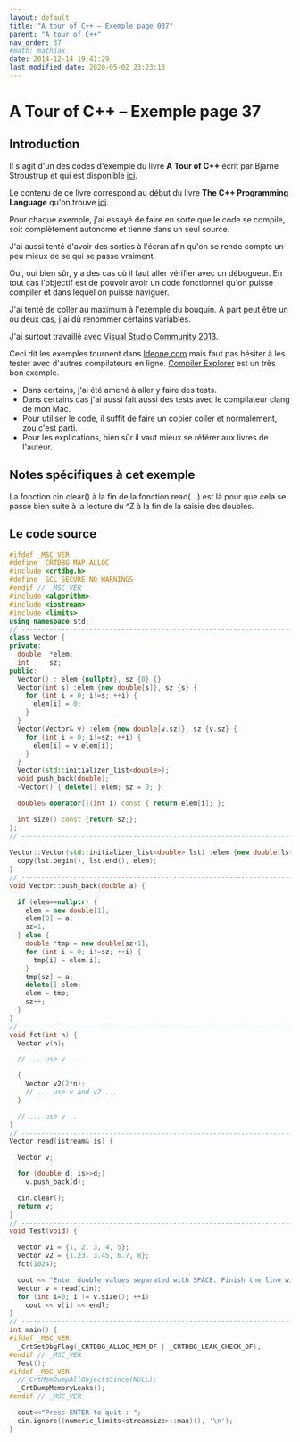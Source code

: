 ```yaml
---
layout: default
title: "A tour of C++ – Exemple page 037"
parent: "A tour of C++"
nav_order: 37
#math: mathjax
date: 2014-12-14 19:41:29
last_modified_date: 2020-05-02 23:23:13
---
```


# A Tour of C++ – Exemple page 37

## Introduction
Il s'agit d'un des codes d'exemple du livre **A Tour of C++** écrit par Bjarne Stroustrup et qui est disponible [ici](http://www.amazon.fr/Tour-C-Bjarne-Stroustrup/dp/0321958314/ref%3Dsr_1_1?ie=UTF8&qid=1416699327&sr=8-1&keywords=a+tour+of+c%2B%2B). 

Le contenu de ce livre correspond au début du livre **The C++ Programming Language** qu'on trouve [ici](http://www.amazon.fr/The-Programming-Language-Bjarne-Stroustrup/dp/0321563840/ref%3Dpd_sim_eb_3?ie=UTF8&refRID=0CR047TTJV1HA6CVA9XA).

Pour chaque exemple, j'ai essayé de faire en sorte que le code se compile, soit complètement autonome et tienne dans un seul source.

J'ai aussi tenté d'avoir des sorties à l'écran afin qu'on se rende compte un peu mieux de se qui se passe vraiment.

Oui, oui bien sûr, y a des cas où il faut aller vérifier avec un débogueur.
En tout cas l'objectif est de pouvoir avoir un code fonctionnel qu'on puisse compiler et dans lequel on puisse naviguer.

J'ai tenté de coller au maximum à l'exemple du bouquin. À part peut être un ou deux cas, j'ai dû renommer certains variables.

J'ai surtout travaillé avec [Visual Studio Community 2013](http://www.visualstudio.com/products/visual-studio-community-vs).

Ceci dit les exemples tournent dans [Ideone.com](http://ideone.com/) mais faut pas hésiter à les tester avec d'autres compilateurs en ligne. [Compiler Explorer](https://godbolt.org/) est un très bon exemple.

* Dans certains, j'ai été amené à aller y faire des tests.  
* Dans certains cas j'ai aussi fait aussi des tests avec le compilateur clang de mon Mac.  
* Pour utiliser le code, il suffit de faire un copier coller et normalement, zou c'est parti.  
* Pour les explications, bien sûr il vaut mieux se référer aux livres de l'auteur.  


## Notes spécifiques à cet exemple


La fonction cin.clear() à la fin de la fonction read(...) est là pour que cela se passe bien suite à la lecture du ^Z à la fin de la saisie des doubles.


## Le code source

```cpp
#ifdef _MSC_VER
#define _CRTDBG_MAP_ALLOC
#include <crtdbg.h>
#define _SCL_SECURE_NO_WARNINGS                                                 // Avoid error with copy(...) in the initializer list ctor
#endif // _MSC_VER
#include <algorithm>
#include <iostream>
#include <limits>
using namespace std;
// ----------------------------------------------------------------------------
class Vector {
private:
  double  *elem;                                                                // elem points to an array of sz doubles
  int     sz;
public:
  Vector() : elem {nullptr}, sz {0} {}                                          // default constructor
  Vector(int s) :elem {new double[s]}, sz {s} {                                 // constructor: acquire resources
    for (int i = 0; i!=s; ++i) {                                                // initialize elements
      elem[i] = 0;
    }
  }
  Vector(Vector& v) :elem {new double[v.sz]}, sz {v.sz} {                       // copy constructor. Used in function read()
    for (int i = 0; i!=sz; ++i) {                                               // initialize elements
      elem[i] = v.elem[i];
    }
  }
  Vector(std::initializer_list<double>);                                        // initialize with a list of doubles
  void push_back(double);                                                       // add element at end, increasing the size by one
  ~Vector() { delete[] elem; sz = 0; }                                          // destructor: release resources

  double& operator[](int i) const { return elem[i]; };

  int size() const {return sz;};
};
// ----------------------------------------------------------------------------
                                                                                // initialize with a list
Vector::Vector(std::initializer_list<double> lst) :elem {new double[lst.size()]}, sz {static_cast<int>(lst.size())} {
  copy(lst.begin(), lst.end(), elem);                                           // copy from lst into elem (§10.6)
}
// ----------------------------------------------------------------------------
void Vector::push_back(double a) {

  if (elem==nullptr) {
    elem = new double[1];
    elem[0] = a;
    sz=1;
  } else {
    double *tmp = new double[sz+1];
    for (int i = 0; i!=sz; ++i) {                                                // initialize elements
      tmp[i] = elem[i];
    }
    tmp[sz] = a;
    delete[] elem;
    elem = tmp;
    sz++;
  }
}
// ----------------------------------------------------------------------------
void fct(int n) {
  Vector v(n);

  // ... use v ...

  {
    Vector v2(2*n);
    // ... use v and v2 ...
  }                                                                             // v2 is destroyed here

  // ... use v ..
}                                                                               // v is destroyed here
// ----------------------------------------------------------------------------
Vector read(istream& is) {

  Vector v;

  for (double d; is>>d;)                                                        // read floating-point values into d
    v.push_back(d);                                                             // add d to v

  cin.clear();
  return v;                                                                     // Make a copy using copy constructor, delete v then return
}
// ----------------------------------------------------------------------------
void Test(void) {

  Vector v1 = {1, 2, 3, 4, 5};                                                  // v1 has 5 elements
  Vector v2 = {1.23, 3.45, 6.7, 8};                                             // v2 has 4 elements
  fct(1024);

  cout << "Enter double values separated with SPACE. Finish the line with CTRL + Z : ";
  Vector v = read(cin);
  for (int i=0; i != v.size(); ++i)
    cout << v[i] << endl;
}
// ----------------------------------------------------------------------------
int main() {
#ifdef _MSC_VER
  _CrtSetDbgFlag(_CRTDBG_ALLOC_MEM_DF | _CRTDBG_LEAK_CHECK_DF);
#endif // _MSC_VER
  Test();
#ifdef _MSC_VER
  //_CrtMemDumpAllObjectsSince(NULL);                                             // Begins the dump from the start of program execution
  _CrtDumpMemoryLeaks();
#endif // _MSC_VER

  cout<<"Press ENTER to quit : ";
  cin.ignore((numeric_limits<streamsize>::max)(), '\n');
}
```
